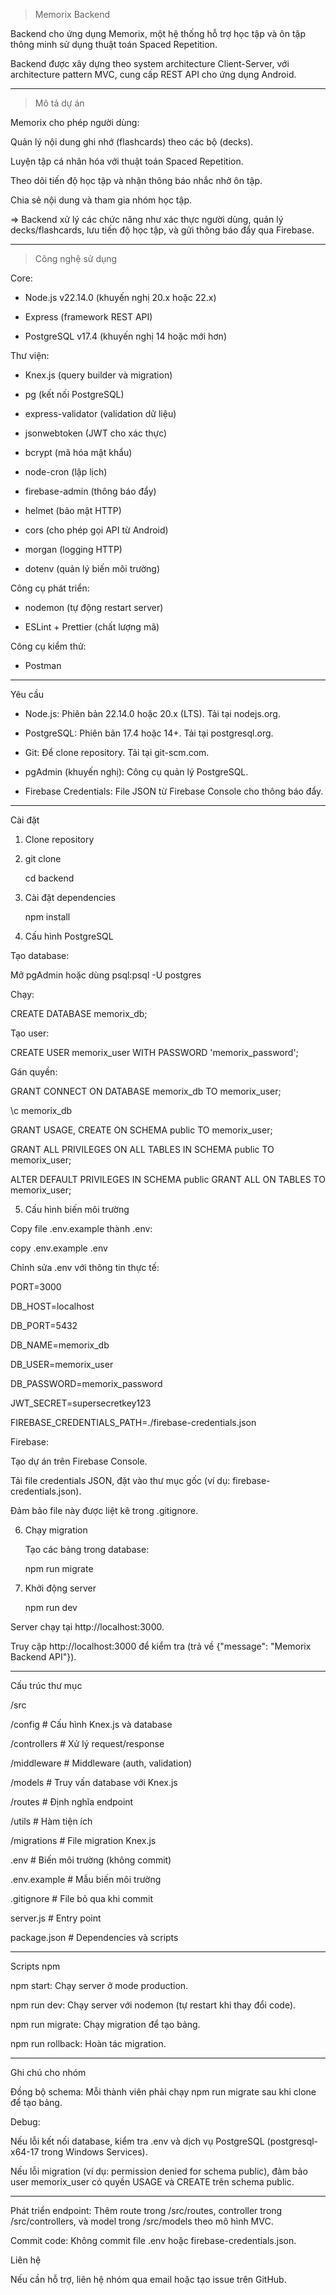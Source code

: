 >Memorix Backend

Backend cho ứng dụng Memorix, một hệ thống hỗ trợ học tập và ôn tập thông minh sử dụng thuật toán Spaced Repetition. 

Backend được xây dựng theo system architecture Client-Server, với architecture pattern MVC, cung cấp REST API cho ứng dụng Android.

--------------------------------------------------------------------------------------------------------------------------------------------------------------------------------------------------------------------

>Mô tả dự án

Memorix cho phép người dùng:

Quản lý nội dung ghi nhớ (flashcards) theo các bộ (decks).

Luyện tập cá nhân hóa với thuật toán Spaced Repetition.

Theo dõi tiến độ học tập và nhận thông báo nhắc nhở ôn tập.

Chia sẻ nội dung và tham gia nhóm học tập.

=> Backend xử lý các chức năng như xác thực người dùng, quản lý decks/flashcards, lưu tiến độ học tập, và gửi thông báo đẩy qua Firebase.

--------------------------------------------------------------------------------------------------------------------------------------------------------------------------------------------------------------------

>Công nghệ sử dụng

Core:

- Node.js v22.14.0 (khuyến nghị 20.x hoặc 22.x)

- Express (framework REST API)

- PostgreSQL v17.4 (khuyến nghị 14 hoặc mới hơn)

Thư viện:

- Knex.js (query builder và migration)

- pg (kết nối PostgreSQL)

- express-validator (validation dữ liệu)

- jsonwebtoken (JWT cho xác thực)

- bcrypt (mã hóa mật khẩu)

- node-cron (lập lịch)

- firebase-admin (thông báo đẩy)

- helmet (bảo mật HTTP)

- cors (cho phép gọi API từ Android)

- morgan (logging HTTP)

- dotenv (quản lý biến môi trường)

Công cụ phát triển:

- nodemon (tự động restart server)

- ESLint + Prettier (chất lượng mã)

Công cụ kiểm thử:

- Postman

--------------------------------------------------------------------------------------------------------------------------------------------------------------------------------------------------------------------

Yêu cầu

- Node.js: Phiên bản 22.14.0 hoặc 20.x (LTS). Tải tại nodejs.org.

- PostgreSQL: Phiên bản 17.4 hoặc 14+. Tải tại postgresql.org.

- Git: Để clone repository. Tải tại git-scm.com.

- pgAdmin (khuyến nghị): Công cụ quản lý PostgreSQL.

- Firebase Credentials: File JSON từ Firebase Console cho thông báo đẩy.

--------------------------------------------------------------------------------------------------------------------------------------------------------------------------------------------------------------------

Cài đặt

1. Clone repository
 
2. git clone <your-repo-url>
   
   cd backend

3. Cài đặt dependencies
   
   npm install

4. Cấu hình PostgreSQL

Tạo database:

Mở pgAdmin hoặc dùng psql:psql -U postgres

Chạy:

CREATE DATABASE memorix_db;

Tạo user:

CREATE USER memorix_user WITH PASSWORD 'memorix_password';

Gán quyền:

GRANT CONNECT ON DATABASE memorix_db TO memorix_user;

\c memorix_db

GRANT USAGE, CREATE ON SCHEMA public TO memorix_user;

GRANT ALL PRIVILEGES ON ALL TABLES IN SCHEMA public TO memorix_user;

ALTER DEFAULT PRIVILEGES IN SCHEMA public GRANT ALL ON TABLES TO memorix_user;

5. Cấu hình biến môi trường

Copy file .env.example thành .env:

copy .env.example .env

Chỉnh sửa .env với thông tin thực tế:

PORT=3000

DB_HOST=localhost

DB_PORT=5432

DB_NAME=memorix_db

DB_USER=memorix_user

DB_PASSWORD=memorix_password

JWT_SECRET=supersecretkey123

FIREBASE_CREDENTIALS_PATH=./firebase-credentials.json

Firebase:

Tạo dự án trên Firebase Console.

Tải file credentials JSON, đặt vào thư mục gốc (ví dụ: firebase-credentials.json).

Đảm bảo file này được liệt kê trong .gitignore.

6. Chạy migration
   
   Tạo các bảng trong database:
   
   npm run migrate

8. Khởi động server
   
   npm run dev

Server chạy tại http://localhost:3000.

Truy cập http://localhost:3000 để kiểm tra (trả về {"message": "Memorix Backend API"}).

--------------------------------------------------------------------------------------------------------------------------------------------------------------------------------------------------------------------

Cấu trúc thư mục

/src

/config # Cấu hình Knex.js và database

/controllers # Xử lý request/response

/middleware # Middleware (auth, validation)

/models # Truy vấn database với Knex.js

/routes # Định nghĩa endpoint

/utils # Hàm tiện ích

/migrations # File migration Knex.js

.env # Biến môi trường (không commit)

.env.example # Mẫu biến môi trường

.gitignore # File bỏ qua khi commit

server.js # Entry point

package.json # Dependencies và scripts

--------------------------------------------------------------------------------------------------------------------------------------------------------------------------------------------------------------------

Scripts npm

npm start: Chạy server ở mode production.

npm run dev: Chạy server với nodemon (tự restart khi thay đổi code).

npm run migrate: Chạy migration để tạo bảng.

npm run rollback: Hoàn tác migration.

--------------------------------------------------------------------------------------------------------------------------------------------------------------------------------------------------------------------

Ghi chú cho nhóm

Đồng bộ schema: Mỗi thành viên phải chạy npm run migrate sau khi clone để tạo bảng.

Debug:

Nếu lỗi kết nối database, kiểm tra .env và dịch vụ PostgreSQL (postgresql-x64-17 trong Windows Services).

Nếu lỗi migration (ví dụ: permission denied for schema public), đảm bảo user memorix_user có quyền USAGE và CREATE trên schema public.

--------------------------------------------------------------------------------------------------------------------------------------------------------------------------------------------------------------------

Phát triển endpoint: Thêm route trong /src/routes, controller trong /src/controllers, và model trong /src/models theo mô hình MVC.

Commit code: Không commit file .env hoặc firebase-credentials.json.

Liên hệ

Nếu cần hỗ trợ, liên hệ nhóm qua email hoặc tạo issue trên GitHub.

